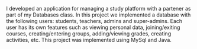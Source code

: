 I developed an application for managing a study platform with a partener as part of my Databases class.
In this project we implemented a database with the following users: students, teachers, admins and super-admins.
Each user has its own features such as viewing personal data, joining/exiting courses, creating/entering groups, adding/viewing grades, creating activities, etc.
This project was implemented using MySql and Java.
